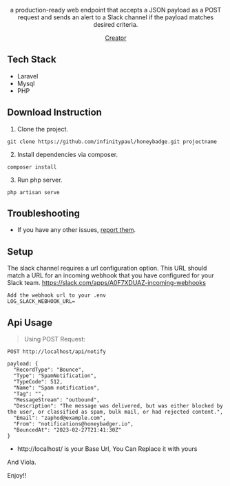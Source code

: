 <p align="center">a production-ready web endpoint that accepts a JSON payload as a POST request and sends an alert to a Slack channel if the payload matches desired criteria.</p>
<p align="center"><a href="https://medium.com/@infinitypaul">Creator</a></p>

## Tech Stack

* Laravel
* Mysql
* PHP

## Download Instruction

1. Clone the project.

```
git clone https://github.com/infinitypaul/honeybadge.git projectname
```


2. Install dependencies via composer.

```
composer install 
```


3. Run php server.

```
php artisan serve
```

## Troubleshooting

- If you have any other issues, [report them](https://github.com/infinitypaul/honeybadge/issues).


## Setup

The slack channel requires a url configuration option. This URL should match a URL for an incoming webhook that you have configured for your Slack team. https://slack.com/apps/A0F7XDUAZ-incoming-webhooks
```
Add the webhook url to your .env
LOG_SLACK_WEBHOOK_URL=
```

## Api Usage

> Using POST Request:

```
POST http://localhost/api/notify

payload: {
  "RecordType": "Bounce",
  "Type": "SpamNotification",
  "TypeCode": 512,
  "Name": "Spam notification",
  "Tag": "",
  "MessageStream": "outbound",
  "Description": "The message was delivered, but was either blocked by the user, or classified as spam, bulk mail, or had rejected content.",
  "Email": "zaphod@example.com",
  "From": "notifications@honeybadger.io",
  "BouncedAt": "2023-02-27T21:41:30Z"
}
```

* http://localhost/ is your Base Url, You Can Replace it with yours


And Viola.

Enjoy!!

